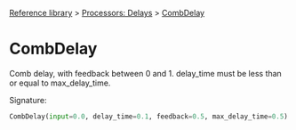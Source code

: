 [Reference library](../index.md) > [Processors: Delays](index.md) > [CombDelay](combdelay.md)

# CombDelay

Comb delay, with feedback between 0 and 1. delay_time must be less than or equal to max_delay_time.

Signature:
```python
CombDelay(input=0.0, delay_time=0.1, feedback=0.5, max_delay_time=0.5)
```
